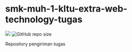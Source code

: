 # smk-muh-1-kltu-extra-web-technology-tugas

[![](https://tokei.rs/b1/github/UnknownRori/smk1kltu-repo)](https://github.com/XAMPPRocky/tokei)
![GitHub repo size](https://img.shields.io/github/repo-size/UnknownRori/smk1kltu-repo)

Repository pengiriman tugas
